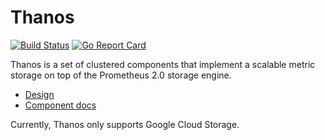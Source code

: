# Thanos

[![Build Status](https://travis-ci.org/improbable-eng/thanos.svg?branch=master)](https://travis-ci.org/improbable-eng/thanos) [![Go Report Card](https://goreportcard.com/badge/github.com/improbable-eng/thanos)](https://goreportcard.com/report/github.com/improbable-eng/thanos)

Thanos is a set of clustered components that implement a scalable metric storage on top of the Prometheus 2.0 storage engine.

* [Design](/docs/design.md)
* [Component docs](/docs/components)

Currently, Thanos only supports Google Cloud Storage.